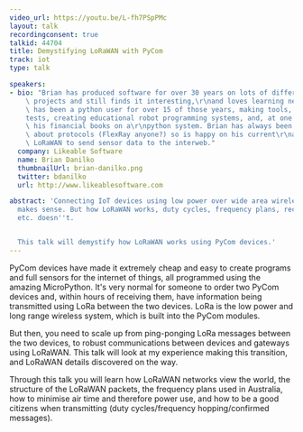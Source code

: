 ```yaml
---
video_url: https://youtu.be/L-fh7PSpPMc
layout: talk
recordingconsent: true
talkid: 44704
title: Demystifying LoRaWAN with PyCom
track: iot
type: talk

speakers:
- bio: "Brian has produced software for over 30 years on lots of different embedded\
    \ projects and still finds it interesting,\r\nand loves learning new things. He\
    \ has been a python user for over 15 of those years, making tools, writing\r\n\
    tests, creating educational robot programming systems, and, at one time, keeping\
    \ his financial books on a\r\npython system. Brian has always been passionate\
    \ about protocols (FlexRay anyone?) so is happy on his current\r\nassignment using\
    \ LoRaWAN to send sensor data to the interweb."
  company: Likeable Software
  name: Brian Danilko
  thumbnailUrl: brian-danilko.png
  twitter: bdanilko
  url: http://www.likeablesoftware.com

abstract: 'Connecting IoT devices using low power over wide area wireless (LoRaWAN)
  makes sense. But how LoRaWAN works, duty cycles, frequency plans, receive windows,
  etc. doesn''t.


  This talk will demystify how LoRaWAN works using PyCom devices.'
---
```

PyCom devices have made it extremely cheap and easy to create programs and full sensors for the internet of things,
all programmed using the amazing MicroPython. It's very normal for someone to order two PyCom devices and, within hours
of receiving them, have information being transmitted using LoRa between the two devices. LoRa is the low power
and long range wireless system, which is built into the PyCom modules.

But then, you need to scale up from ping-ponging LoRa messages between the two devices, to robust communications
between devices and gateways using LoRaWAN. This talk will look at my experience making this transition, and
LoRaWAN details discovered on the way.

Through this talk you will learn how LoRaWAN networks view the world, the structure of the LoRaWAN packets,
the frequency plans used in Australia, how to minimise air time and therefore power use, and how to be a good
citizens when transmitting (duty cycles/frequency hopping/confirmed messages).
